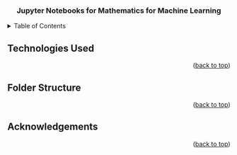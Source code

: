 <a id="readme-top"></a>
<h3 align="center">Jupyter Notebooks for Mathematics for Machine Learning</h3>
<details>

<!-- TABLE OF CONTENTS -->
<summary>Table of Contents</summary>
<ol>
<li><a href="#technologies-used">Technologies Used</a></li>
<li><a href="#folder-structure">Folder Structure</a></li>
<li><a href="#acknowledgements">Acknowledgements</a></li>

</ol>
</details>


## Technologies Used 
<p align="right">(<a href="#readme-top">back to top</a>)</p>

## Folder Structure
<p align="right">(<a href="#readme-top">back to top</a>)</p>

## Acknowledgements
<p align="right">(<a href="#readme-top">back to top</a>)</p>